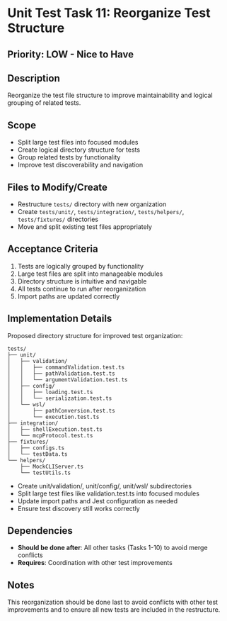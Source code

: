 # Unit Test Task 11: Reorganize Test Structure

## Priority: LOW - Nice to Have

## Description

Reorganize the test file structure to improve maintainability and logical grouping of related tests.

## Scope

- Split large test files into focused modules
- Create logical directory structure for tests
- Group related tests by functionality
- Improve test discoverability and navigation

## Files to Modify/Create

- Restructure `tests/` directory with new organization
- Create `tests/unit/`, `tests/integration/`, `tests/helpers/`, `tests/fixtures/` directories
- Move and split existing test files appropriately

## Acceptance Criteria

1. Tests are logically grouped by functionality
2. Large test files are split into manageable modules
3. Directory structure is intuitive and navigable
4. All tests continue to run after reorganization
5. Import paths are updated correctly

## Implementation Details

Proposed directory structure for improved test organization:

```shell
tests/
├── unit/
│   ├── validation/
│   │   ├── commandValidation.test.ts
│   │   ├── pathValidation.test.ts
│   │   └── argumentValidation.test.ts
│   ├── config/
│   │   ├── loading.test.ts
│   │   └── serialization.test.ts
│   └── wsl/
│       ├── pathConversion.test.ts
│       └── execution.test.ts
├── integration/
│   ├── shellExecution.test.ts
│   └── mcpProtocol.test.ts
├── fixtures/
│   ├── configs.ts
│   └── testData.ts
└── helpers/
    ├── MockCLIServer.ts
    └── testUtils.ts
```

- Create unit/validation/, unit/config/, unit/wsl/ subdirectories
- Split large test files like validation.test.ts into focused modules
- Update import paths and Jest configuration as needed
- Ensure test discovery still works correctly

## Dependencies

- **Should be done after**: All other tasks (Tasks 1-10) to avoid merge conflicts
- **Requires**: Coordination with other test improvements

## Notes

This reorganization should be done last to avoid conflicts with other test improvements and to ensure all new tests are included in the restructure.
